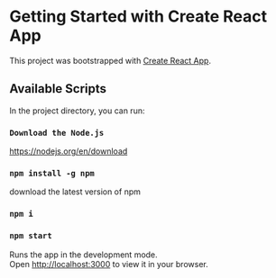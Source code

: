 # Getting Started with Create React App

This project was bootstrapped with [Create React App](https://github.com/facebook/create-react-app).

## Available Scripts

In the project directory, you can run:


### `Download the Node.js`
https://nodejs.org/en/download

### `npm install -g npm`
download the latest version of npm


### `npm i`
 



### `npm start`

Runs the app in the development mode.\
Open [http://localhost:3000](http://localhost:3000) to view it in your browser.
